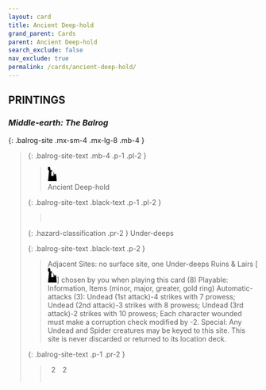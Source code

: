 ```yaml
---
layout: card
title: Ancient Deep-hold
grand_parent: Cards
parent: Ancient Deep-hold
search_exclude: false
nav_exclude: true
permalink: /cards/ancient-deep-hold/
---
```


## PRINTINGS


### _Middle-earth: The Balrog_

{: .balrog-site .mx-sm-4 .mx-lg-8 .mb-4 }
> {: .balrog-site-text .mb-4 .p-1 .pl-2 }
> > <div class="card-mp"><img src="/assets/images/ruinlair.svg"></div>
> > <div class="card-name">Ancient Deep-hold</div>
>
> {: .balrog-site-text .black-text .p-1 .pl-2 }
> > &nbsp;
>
> {: .hazard-classification .pr-2 }
> Under-deeps
>
> {: .balrog-site-text .black-text .p-2 }
> > Adjacent Sites: no surface site, one Under-deeps Ruins & Lairs \[![](/assets/images/ruinlair.svg)] chosen by you when playing this card (8) Playable: Information, Items (minor, major, greater, gold ring) Automatic-attacks (3):  Undead (1st attack)-4 strikes with 7 prowess; Undead (2nd attack)-3 strikes with 8 prowess; Undead (3rd attack)-2 strikes with 10 prowess; Each character wounded must make a corruption check modified by -2. Special: Any Undead and Spider creatures may be keyed to this site. This site is never discarded or returned to its location deck. 
> 
> {: .balrog-site-text .p-1 .pr-2 }
> > <div class="hero-site-draw"><span class="minion-you-draw">&ensp;2&ensp;</span><span class="minion-opp-draw">&ensp;2&ensp;</span></div>
> > <div class="card-corruption">&nbsp;</div>
